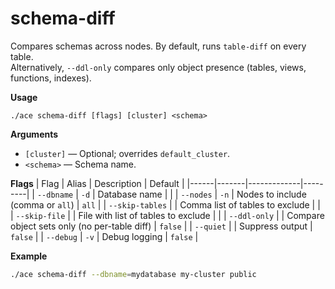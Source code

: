 # schema-diff

Compares schemas across nodes. By default, runs `table-diff` on every table.  
Alternatively, `--ddl-only` compares only object presence (tables, views, functions, indexes).

**Usage**
```
./ace schema-diff [flags] [cluster] <schema>
```

**Arguments**
- `[cluster]` — Optional; overrides `default_cluster`.
- `<schema>` — Schema name.

**Flags**
| Flag | Alias | Description | Default |
|------|-------|-------------|---------|
| `--dbname` | `-d` | Database name |  |
| `--nodes` | `-n` | Nodes to include (comma or `all`) | `all` |
| `--skip-tables` |  | Comma list of tables to exclude |  |
| `--skip-file` |  | File with list of tables to exclude |  |
| `--ddl-only` |  | Compare object sets only (no per-table diff) | `false` |
| `--quiet` |  | Suppress output | `false` |
| `--debug` | `-v` | Debug logging | `false` |

**Example**
```sh
./ace schema-diff --dbname=mydatabase my-cluster public
```
